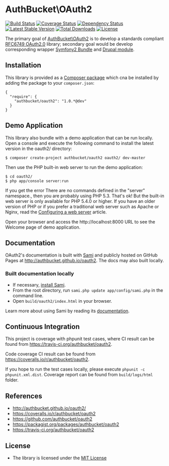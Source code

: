 AuthBucket\\OAuth2
==================

[![Build
Status](https://travis-ci.org/authbucket/oauth2.svg?branch=master)](https://travis-ci.org/authbucket/oauth2)
[![Coverage
Status](https://coveralls.io/repos/authbucket/oauth2/badge.png?branch=master)](https://coveralls.io/r/authbucket/oauth2?branch=master)
[![Dependency
Status](https://www.versioneye.com/user/projects/5338d5457bae4b06600000b7/badge.svg)](https://www.versioneye.com/user/projects/5338d5457bae4b06600000b7)
[![Latest Stable
Version](https://poser.pugx.org/authbucket/oauth2/v/stable.png)](https://packagist.org/packages/authbucket/oauth2)
[![Total
Downloads](https://poser.pugx.org/authbucket/oauth2/downloads.png)](https://packagist.org/packages/authbucket/oauth2)
[![License](https://poser.pugx.org/authbucket/oauth2/license.png)](https://packagist.org/packages/authbucket/oauth2)

The primary goal of
[AuthBucket\\OAuth2](https://github.com/authbucket/oauth2) is to develop
a standards compliant [RFC6749
OAuth2.0](http://tools.ietf.org/html/rfc6749) library; secondary goal
would be develop corresponding wrapper [Symfony2
Bundle](http://www.symfony.com) and [Drupal module](http://drupal.org).

Installation
------------

This library is provided as a [Composer
package](https://packagist.org/packages/authbucket/oauth2) which cna be
installed by adding the package to your `composer.json`:

    {
      "require": {
        "authbucket/oauth2": "1.0.*@dev"
      }
    }

Demo Application
----------------

This library also bundle with a demo application that can be run
locally. Open a console and execute the following command to install the
latest version in the oauth2/ directory:

    $ composer create-project authbucket/oauth2 oauth2/ dev-master

Then use the PHP built-in web server to run the demo application:

    $ cd oauth2/
    $ php app/console server:run

If you get the error There are no commands defined in the "server"
namespace., then you are probably using PHP 5.3. That's ok! But the
built-in web server is only available for PHP 5.4.0 or higher. If you
have an older version of PHP or if you prefer a traditional web server
such as Apache or Nginx, read the [Configuring a web
server](http://symfony.com/doc/current/cookbook/configuration/web_server_configuration.html)
article.

Open your browser and access the http://localhost:8000 URL to see the
Welcome page of demo application.

Documentation
-------------

OAuth2's documentation is built with
[Sami](https://github.com/fabpot/Sami) and publicly hosted on GitHub
Pages at http://authbucket.github.io/oauth2. The docs may also built
locally.

### Built documentation locally

-   If necessary, [install
    Sami](https://github.com/fabpot/Sami#installation).
-   From the root directory, run `sami.php update app/config/sami.php`
    in the command line.
-   Open `build/oauth2/index.html` in your browser.

Learn more about using Sami by reading its
[documentation](https://github.com/fabpot/Sami/blob/master/README.rst).

Continuous Integration
----------------------

This project is coverage with phpunit test cases, where CI result can be
found from https://travis-ci.org/authbucket/oauth2.

Code coverage CI result can be found from
https://coveralls.io/r/authbucket/oauth2.

If you hope to run the test cases locally, please execute
`phpunit -c phpunit.xml.dist`. Coverage report can be found from
`build/logs/html` folder.

References
----------

-   http://authbucket.github.io/oauth2/
-   https://coveralls.io/r/authbucket/oauth2
-   https://github.com/authbucket/oauth2
-   https://packagist.org/packages/authbucket/oauth2
-   https://travis-ci.org/authbucket/oauth2

License
-------

-   The library is licensed under the [MIT
    License](http://opensource.org/licenses/MIT)

